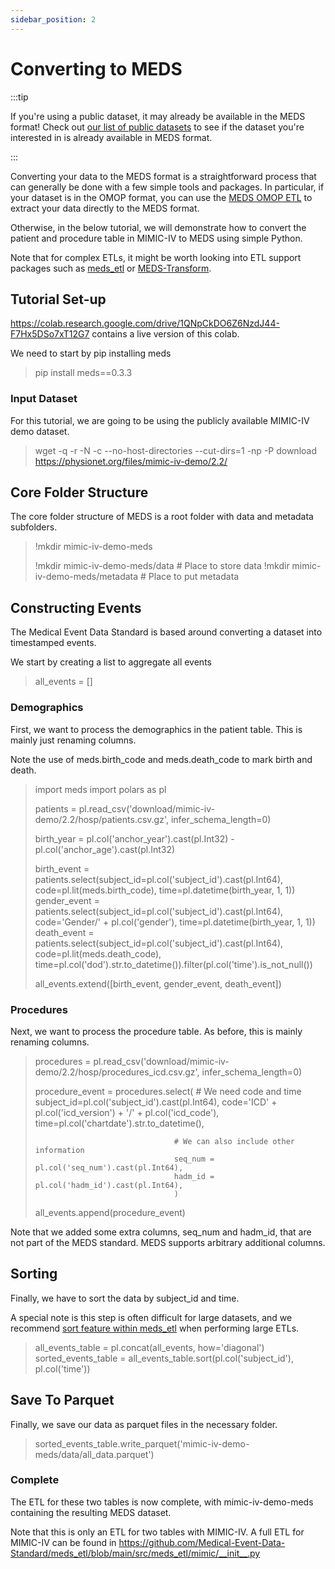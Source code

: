 ```yaml
---
sidebar_position: 2
---
```


# Converting to MEDS

:::tip

If you're using a public dataset, it may already be available in the MEDS format! Check out
[our list of public datasets](/docs/MEDS_datasets_and_models) to see if the dataset you're interested in
is already available in MEDS format.

:::

Converting your data to the MEDS format is a straightforward process that can generally be done with a few
simple tools and packages. In particular, if your dataset is in the OMOP format, you can use the [MEDS OMOP
ETL](https://github.com/Medical-Event-Data-Standard/meds_etl/tree/main?tab=readme-ov-file#omop) to extract
your data directly to the MEDS format.

Otherwise, in the below tutorial, we will demonstrate how to convert the patient and procedure table in MIMIC-IV to MEDS using simple Python.

Note that for complex ETLs, it might be worth looking into ETL support packages such as [meds_etl](https://github.com/Medical-Event-Data-Standard/meds_etl/) or [MEDS-Transform](https://meds-transforms.readthedocs.io/en/stable/).


## Tutorial Set-up

https://colab.research.google.com/drive/1QNpCkDO6Z6NzdJ44-F7Hx5DSo7xT12G7 contains a live version of this colab.

We need to start by pip installing meds

> pip install meds==0.3.3

### Input Dataset

For this tutorial, we are going to be using the publicly available MIMIC-IV demo dataset.

> wget -q -r -N -c --no-host-directories --cut-dirs=1 -np -P download https://physionet.org/files/mimic-iv-demo/2.2/

## Core Folder Structure

The core folder structure of MEDS is a root folder with data and metadata subfolders.

> !mkdir mimic-iv-demo-meds
> 
> !mkdir mimic-iv-demo-meds/data # Place to store data
> !mkdir mimic-iv-demo-meds/metadata # Place to put metadata

## Constructing Events

The Medical Event Data Standard is based around converting a dataset into timestamped events.

We start by creating a list to aggregate all events

> all_events = []

### Demographics

First, we want to process the demographics in the patient table. This is mainly just renaming columns.

Note the use of meds.birth_code and meds.death_code to mark birth and death.

> import meds
> import polars as pl
> 
> patients = pl.read_csv('download/mimic-iv-demo/2.2/hosp/patients.csv.gz', infer_schema_length=0)
> 
> birth_year = pl.col('anchor_year').cast(pl.Int32) - pl.col('anchor_age').cast(pl.Int32)
> 
> 
> birth_event = patients.select(subject_id=pl.col('subject_id').cast(pl.Int64), code=pl.lit(meds.birth_code), time=pl.datetime(birth_year, 1, 1))
> gender_event = patients.select(subject_id=pl.col('subject_id').cast(pl.Int64), code='Gender/' + pl.col('gender'), time=pl.datetime(birth_year, 1, 1))
> death_event = patients.select(subject_id=pl.col('subject_id').cast(pl.Int64), code=pl.lit(meds.death_code), time=pl.col('dod').str.to_datetime()).filter(pl.col('time').is_not_null())
> 
> all_events.extend([birth_event, gender_event, death_event])


### Procedures

Next, we want to process the procedure table. As before, this is mainly renaming columns.

> procedures = pl.read_csv('download/mimic-iv-demo/2.2/hosp/procedures_icd.csv.gz', infer_schema_length=0)
> 
> procedure_event = procedures.select(
>                                    # We need code and time
>                                    subject_id=pl.col('subject_id').cast(pl.Int64),
>                                    code='ICD' + pl.col('icd_version') + '/' + pl.col('icd_code'),
>                                    time=pl.col('chartdate').str.to_datetime(),
>
>                                    # We can also include other information
>                                    seq_num = pl.col('seq_num').cast(pl.Int64),
>                                    hadm_id = pl.col('hadm_id').cast(pl.Int64),
>                                    )
> 
> all_events.append(procedure_event)

Note that we added some extra columns, seq_num and hadm_id, that are not part of the MEDS standard. MEDS supports arbitrary additional columns.

## Sorting

Finally, we have to sort the data by subject_id and time.

A special note is this step is often difficult for large datasets, and we recommend [sort feature within meds_etl](https://github.com/Medical-Event-Data-Standard/meds_etl?tab=readme-ov-file#meds-unsorted) when performing large ETLs.

> all_events_table = pl.concat(all_events, how='diagonal')
> sorted_events_table = all_events_table.sort(pl.col('subject_id'), pl.col('time'))

## Save To Parquet

Finally, we save our data as parquet files in the necessary folder.

> sorted_events_table.write_parquet('mimic-iv-demo-meds/data/all_data.parquet')

### Complete

The ETL for these two tables is now complete, with mimic-iv-demo-meds containing the resulting MEDS dataset.

Note that this is only an ETL for two tables with MIMIC-IV. A full ETL for MIMIC-IV can be found in https://github.com/Medical-Event-Data-Standard/meds_etl/blob/main/src/meds_etl/mimic/__init__.py
